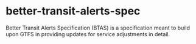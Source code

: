 # better-transit-alerts-spec
Better Transit Alerts Specification (BTAS) is a specification meant to build upon GTFS in providing updates for service adjustments in detail.
